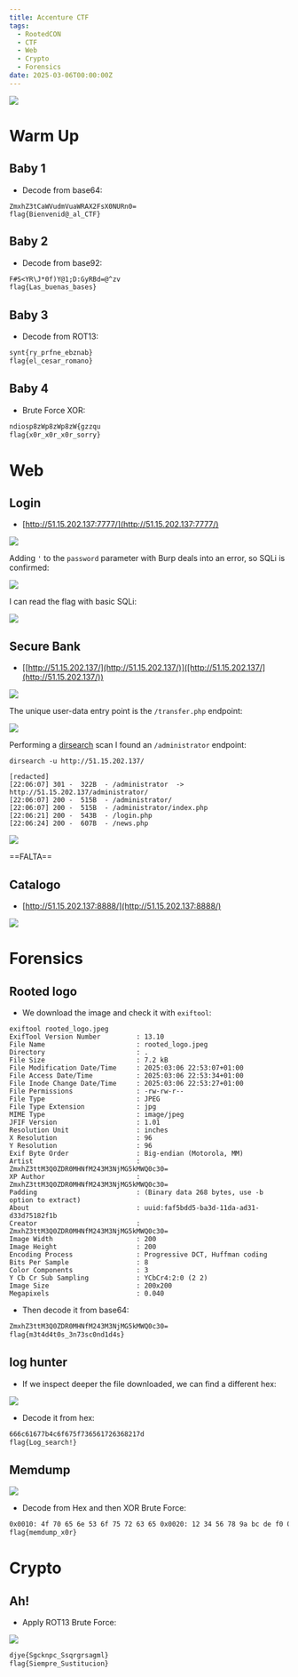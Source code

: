 ```yaml
---
title: Accenture CTF
tags:
  - RootedCON
  - CTF
  - Web
  - Crypto
  - Forensics
date: 2025-03-06T00:00:00Z
---
```

![](Pasted%20image%2020250306213500.png)

# Warm Up

## Baby 1

- Decode from base64:

```shell
ZmxhZ3tCaWVudmVuaWRAX2FsX0NURn0=
flag{Bienvenid@_al_CTF}
```

## Baby 2

- Decode from base92:

```txt
F#S<YR\J*0f)Y@1;D:GyRBd=@^zv
flag{Las_buenas_bases}
```

## Baby 3

- Decode from ROT13:

```txt
synt{ry_prfne_ebznab}
flag{el_cesar_romano}
```

## Baby 4

- Brute Force XOR:

```txt
ndiosp8zWp8zWp8zW{gzzqu
flag{x0r_x0r_x0r_sorry}
```

# Web

## Login

- [http://51.15.202.137:7777/](http://51.15.202.137:7777/)

![](Pasted%20image%2020250306220134.png)

Adding `'` to the `password` parameter with Burp deals into an error, so SQLi is confirmed:

![](Pasted%20image%2020250306220231.png)

I can read the flag with basic SQLi:

![](Pasted%20image%2020250306220356.png)

## Secure Bank

- [[http://51.15.202.137/](http://51.15.202.137/)]([http://51.15.202.137/](http://51.15.202.137/))

![](Pasted%20image%2020250306220457.png)

The unique user-data entry point is the `/transfer.php` endpoint:

![](Pasted%20image%2020250306220737.png)

Performing a [dirsearch](/notes/tools/dirsearch.md) scan I found an `/administrator` endpoint:

```shell
dirsearch -u http://51.15.202.137/

[redacted]
[22:06:07] 301 -  322B  - /administrator  ->  http://51.15.202.137/administrator/
[22:06:07] 200 -  515B  - /administrator/                                   
[22:06:07] 200 -  515B  - /administrator/index.php                          
[22:06:21] 200 -  543B  - /login.php                                        
[22:06:24] 200 -  607B  - /news.php
```

![](Pasted%20image%2020250306220724.png)

==FALTA==

## Catalogo

- [http://51.15.202.137:8888/](http://51.15.202.137:8888/)

![](Pasted%20image%2020250306222249.png)

# Forensics

## Rooted logo

- We download the image and check it with `exiftool`:

```shell
exiftool rooted_logo.jpeg 
ExifTool Version Number         : 13.10
File Name                       : rooted_logo.jpeg
Directory                       : .
File Size                       : 7.2 kB
File Modification Date/Time     : 2025:03:06 22:53:07+01:00
File Access Date/Time           : 2025:03:06 22:53:34+01:00
File Inode Change Date/Time     : 2025:03:06 22:53:27+01:00
File Permissions                : -rw-rw-r--
File Type                       : JPEG
File Type Extension             : jpg
MIME Type                       : image/jpeg
JFIF Version                    : 1.01
Resolution Unit                 : inches
X Resolution                    : 96
Y Resolution                    : 96
Exif Byte Order                 : Big-endian (Motorola, MM)
Artist                          : ZmxhZ3ttM3Q0ZDR0MHNfM243M3NjMG5kMWQ0c30=
XP Author                       : ZmxhZ3ttM3Q0ZDR0MHNfM243M3NjMG5kMWQ0c30=
Padding                         : (Binary data 268 bytes, use -b option to extract)
About                           : uuid:faf5bdd5-ba3d-11da-ad31-d33d75182f1b
Creator                         : ZmxhZ3ttM3Q0ZDR0MHNfM243M3NjMG5kMWQ0c30=
Image Width                     : 200
Image Height                    : 200
Encoding Process                : Progressive DCT, Huffman coding
Bits Per Sample                 : 8
Color Components                : 3
Y Cb Cr Sub Sampling            : YCbCr4:2:0 (2 2)
Image Size                      : 200x200
Megapixels                      : 0.040
```

- Then decode it from base64:

```txt
ZmxhZ3ttM3Q0ZDR0MHNfM243M3NjMG5kMWQ0c30=
flag{m3t4d4t0s_3n73sc0nd1d4s}
```

## log hunter

- If we inspect deeper the file downloaded, we can find a different hex:

![](Pasted%20image%2020250306232200.png)

- Decode it from hex:

```txt
666c61677b4c6f675f736561726368217d
flag{Log_search!}
```

## Memdump

![](Pasted%20image%2020250306234516.png)

- Decode from Hex and then XOR Brute Force:

```txt
0x0010: 4f 70 65 6e 53 6f 75 72 63 65 0x0020: 12 34 56 78 9a bc de f0 0x0030: 33 39 34 32 2e 38 30 38 31 20 38 25 0a 2d 65 27 28
flag{memdump_x0r}
```

# Crypto

## Ah!

- Apply ROT13 Brute Force:

![](Pasted%20image%2020250307001840.png)

```txt
djye{Sgcknpc_Ssqrgrsagml}
flag{Siempre_Sustitucion}
```

